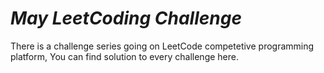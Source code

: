 # *May LeetCoding Challenge*

There is a challenge series going on LeetCode competetive programming platform, You can find solution to every challenge here.

